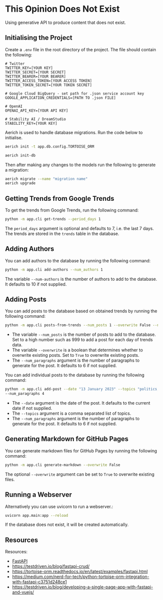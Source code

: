 # This Opinion Does Not Exist

Using generative API to produce content that does not exist.

## Initialising the Project

Create a `.env` file in the root directory of the project. The file should contain the following:

```
# Twitter
TWITTER_KEY=[YOUR KEY]
TWITTER_SECRET=[YOUR SECRET]
TWITTER_BEARER=[YOUR BEARER]
TWITTER_ACCESS_TOKEN=[YOUR ACCESS TOKEN]
TWITTER_TOKEN_SECRET=[YOUR TOKEN SECRET]

# Google Cloud BigQuery - set path for .json service account key
GOOGLE_APPLICATION_CREDENTIALS=[PATH TO .json FILE]

# OpenAI
OPENAI_API_KEY=[YOUR API KEY]

# Stability AI / DreamStudio
STABILITY_KEY=[YOUR KEY]
```

Aerich is used to handle database migrations. Run the code below to initialise. 
```bash
aerich init -t app.db.config.TORTOISE_ORM

aerich init-db
```

Then after making any changes to the models run the following to generate a migration:
```bash
aerich migrate --name "migration name"
aerich upgrade
```
## Getting Trends from Google Trends

To get the trends from Google Trends, run the following command:
```bash
python -m app.cli get-trends --period_days 1
```
The `period_days` argument is optional and defaults to 7, i.e. the last 7 days. 
The trends are stored in the `trends` table in the database.

## Adding Authors

You can add authors to the database by running the following command:

```bash
python -m app.cli add-authors --num_authors 1
```

The variable `--num-authors` is the number of authors to add to the database. 
It defaults to 10 if not supplied.

## Adding Posts

You can add posts to the database based on obtained trends by running the following command:

```bash
python -m app.cli posts-from-trends --num_posts 1 --overwrite False --num_paragraphs 3
```
* The variable `--num_posts` is the number of posts to add to the database. Set to a high number such as 999 to add a post for each day of trends data.
* The variable `--overwrite` is a boolean that determines whether to overwrite existing posts. Set to `True` to overwrite existing posts.
* The `--num_paragraphs` argument is the number of paragraphs to generate for the post. It defaults to 6 if not supplied.

You can add individual posts to the database by running the following command:

```bash
python -m app.cli add-post --date "13 January 2023" --topics "politics,technology" \
--num_paragraphs 4
```

* The `--date` argument is the date of the post. It defaults to the current date if not supplied.
* The `--topics` argument is a comma separated list of topics. 
* The `--num_paragraphs` argument is the number of paragraphs to generate for the post. It defaults to 6 if not supplied.

## Generating Markdown for GitHub Pages

You can generate markdown files for GitHub Pages by running the following command:

```bash
python -m app.cli generate-markdown --overwrite False
```
The optional `--overwrite` argument can be set to `True` to overwrite existing files.

## Running a Webserver

Alternatively you can use uvicorn to run a webserver.:

```bash
uvicorn app.main:app --reload
```

If the database does not exist, it will be created automatically.

## Resources

Resources:
* [FastAPI](https://fastapi.tiangolo.com/)
* https://testdriven.io/blog/fastapi-crud/
* https://tortoise-orm.readthedocs.io/en/latest/examples/fastapi.html
* https://medium.com/nerd-for-tech/python-tortoise-orm-integration-with-fastapi-c3751d248ce1
* https://testdriven.io/blog/developing-a-single-page-app-with-fastapi-and-vuejs/